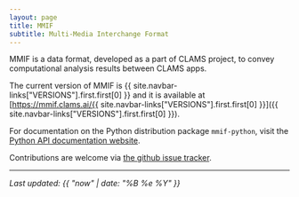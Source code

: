 ```yaml
---
layout: page
title: MMIF
subtitle: Multi-Media Interchange Format
---
```


MMIF is a data format, developed as a part of CLAMS project, to convey computational analysis results between CLAMS apps. 

The current version of MMIF is {{ site.navbar-links["VERSIONS"].first.first[0] }} and it is available at [https://mmif.clams.ai/{{ site.navbar-links["VERSIONS"].first.first[0] }}]({{ site.navbar-links["VERSIONS"].first.first[0] }}).

For documentation on the Python distribution package `mmif-python`, visit the [Python API documentation website](https://clams.ai/mmif-python).

Contributions are welcome via [the github issue tracker](https://github.com/clamsproject/mmif/issues).

---

*Last updated: {{ "now" | date: "%B %e %Y" }}*


